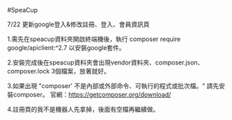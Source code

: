 #SpeaCup

7/22 更新google登入&修改註冊、登入、會員資訊頁

1.需先在speacup資料夾開啟終端機後，執行 composer require google/apiclient:^2.7  以安裝google套件。

2.安裝完成後在speacup資料夾會出現vendor資料夾、composer.json、composer.lock 3個檔案，放著就好。

3.如果出現 "composer' 不是內部或外部命令、可執行的程式或批次檔。" 請先安裝composer。  官網：https://getcomposer.org/download/

4.註冊頁的我不是機器人先拿掉，後面有空檔再繼續做。
